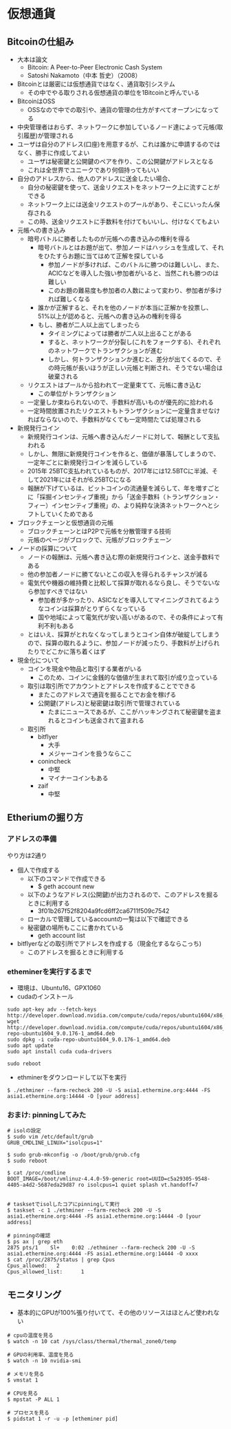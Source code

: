 # 仮想通貨


## Bitcoinの仕組み
* 大本は論文
    * Bitcoin: A Peer-to-Peer Electronic Cash System
    * Satoshi Nakamoto（中本 哲史）（2008）
* Bitcoinとは厳密には仮想通貨ではなく、通貨取引システム
    * その中でやる取りされる仮想通貨の単位を1Bitcoinと呼んでいる
* BitcoinはOSS
    * OSSなので中での取引や、通貨の管理の仕方がすべてオープンになってる
* 中央管理者はおらず、ネットワークに参加しているノード達によって元帳(取引履歴)が管理される
* ユーザは自分のアドレス(口座)を用意するが、これは誰かに申請するのではなく、勝手に作成してよい
    * ユーザは秘密鍵と公開鍵のペアを作り、この公開鍵がアドレスとなる
    * これは全世界でユニークであり何個持ってもいい
* 自分のアドレスから、他人のアドレスに送金したい場合、
    * 自分の秘密鍵を使って、送金リクエストをネットワーク上に流すことができる
    * ネットワーク上には送金リクエストのプールがあり、そこにいったん保存される
    * この時、送金リクエストに手数料を付けてもいいし、付けなくてもよい
* 元帳への書き込み
    * 暗号バトルに勝者したものが元帳への書き込みの権利を得る
        * 暗号バトルとはお題が出て、参加ノードはハッシュを生成して、それをひたすらお題に当てはめて正解を探している
            * 参加ノードが多ければ、このバトルに勝つのは難しいし、また、ACICなどを導入した強い参加者がいると、当然これも勝つのは難しい
            * このお題の難易度も参加者の人数によって変わり、参加者が多ければ難しくなる
        * 誰かが正解すると、それを他のノードが本当に正解かを投票し、51%以上が認めると、元帳への書き込みの権利を得る
        * もし、勝者が二人以上出てしまったら
            * タイミングによっては勝者が二人以上出ることがある
            * すると、ネットワークが分裂し(これをフォークする)、それぞれのネットワークでトランザクションが進む
            * しかし、何トランザクションか進むと、差分が出てくるので、その時元帳が長いほうが正しい元帳と判断され、そうでない場合は破棄される
    * リクエストはプールから拾われて一定量束てて、元帳に書き込む
        * この単位がトランザクション
    * 一定量しか束ねられないので、手数料が高いものが優先的に拾われる
    * 一定時間放置されたリクエストもトランザクションに一定量含ませなければならないので、手数料がなくても一定時間たてば処理される
* 新規発行コイン
    * 新規発行コインは、元帳へ書き込んだノードに対して、報酬として支払われる
    * しかし、無限に新規発行コインを作ると、価値が暴落してしまうので、一定年ごとに新規発行コインを減らしている
    * 2015年 25BTC支払われているものが、2017年には12.5BTCに半減、そして2021年にはそれが6.25BTCになる
    * 報酬が下げているは、ビットコインの流通量を減らして、年を増すごとに「採掘インセンティブ重視」から「送金手数料（トランザクション・フィー）インセンティブ重視」の、より純粋な決済ネットワークへとシフトしていくためである
* ブロックチェーンと仮想通貨の元帳
    * ブロックチェーンとはP2Pで元帳を分散管理する技術
    * 元帳のページがブロックで、元帳がブロックチェーン
* ノードの採算について
    * ノードの報酬は、元帳へ書き込む際の新規発行コインと、送金手数料である
    * 他の参加者ノードに勝てないとこの収入を得られるチャンスが減る
    * 電気代や機器の維持費と比較して採算が取れるなら良し、そうでないなら参加すべきではない
        * 参加者が多かったり、ASICなどを導入してマイニングされてるようなコインは採算がとりずらくなっている
        * 国や地域によって電気代が安い高いがあるので、その条件によって有利不利もある
    * とはいえ、採算がとれなくなってしまうとコイン自体が破綻してしまうので、採算の取れるように、参加ノードが減ったり、手数料が上げられたりでどこかに落ち着くはず
* 現金化について
    * コインを現金や物品と取引する業者がいる
        * このため、コインに金銭的な価値が生まれて取引が成り立っている
    * 取引は取引所でアカウントとアドレスを作成することでできる
        * またこのアドレスで通貨を掘ることでお金を稼げる
        * 公開鍵(アドレス)と秘密鍵は取引所で管理されている
            * たまにニュースであるが、ここがハッキングされて秘密鍵を盗まれるとコインも送金されて盗まれる
    * 取引所
        * bitflyer
            * 大手
            * メジャーコインを扱うならここ
        * conincheck
            * 中堅
            * マイナーコインもある
        * zaif
            * 中堅


## Etheriumの掘り方
### アドレスの準備
やり方は2通り
* 個人で作成する
    * 以下のコマンドで作成できる
        * $ geth account new
    * 以下のようなアドレス(公開鍵)が出力されるので、このアドレスを掘るときに利用する
        * 3f01b267f52f8204a9fcd6ff2ca6711f509c7542
    * ローカルで管理しているaccountの一覧は以下で確認できる
    * 秘密鍵の場所もここに書かれている
        * geth account list
* bitflyerなどの取引所でアドレスを作成する（現金化するならこっち)
    * このアドレスを掘るときに利用する

### etheminerを実行するまで
* 環境は、Ubuntu16、GPX1060
* cudaのインストール
```
sudo apt-key adv --fetch-keys http://developer.download.nvidia.com/compute/cuda/repos/ubuntu1604/x86_64/7fa2af80.pub
wget http://developer.download.nvidia.com/compute/cuda/repos/ubuntu1604/x86_64/cuda-repo-ubuntu1604_9.0.176-1_amd64.deb
sudo dpkg -i cuda-repo-ubuntu1604_9.0.176-1_amd64.deb
sudo apt update
sudo apt install cuda cuda-drivers

sudo reboot
```

* ethminerをダウンロードして以下を実行
```
$ ./ethminer --farm-recheck 200 -U -S asia1.ethermine.org:4444 -FS asia1.ethermine.org:14444 -O [your address]
```

### おまけ: pinningしてみた
```
# isolの設定
$ sudo vim /etc/default/grub
GRUB_CMDLINE_LINUX="isolcpus=1"

$ sudo grub-mkconfig -o /boot/grub/grub.cfg
$ sudo reboot

$ cat /proc/cmdline
BOOT_IMAGE=/boot/vmlinuz-4.4.0-59-generic root=UUID=c5a29305-9548-4405-a4d2-5687eda29d87 ro isolcpus=1 quiet splash vt.handoff=7


# tasksetでisolしたコアにpinningして実行
$ taskset -c 1 ./ethminer --farm-recheck 200 -U -S asia1.ethermine.org:4444 -FS asia1.ethermine.org:14444 -O [your address]

# pinningの確認
$ ps ax | grep eth
2875 pts/1    Sl+    0:02 ./ethminer --farm-recheck 200 -U -S asia1.ethermine.org:4444 -FS asia1.ethermine.org:14444 -O xxxx
$ cat /proc/2875/status | grep Cpus
Cpus_allowed:   2
Cpus_allowed_list:      1
```


## モニタリング
* 基本的にGPUが100%張り付いてて、その他のリソースはほとんど使われない
```
# cpuの温度を見る
$ watch -n 10 cat /sys/class/thermal/thermal_zone0/temp

# GPUの利用率、温度を見る
$ watch -n 10 nvidia-smi

# メモリを見る
$ vmstat 1

# CPUを見る
$ mpstat -P ALL 1

# プロセスを見る
$ pidstat 1 -r -u -p [etheminer pid]
```
